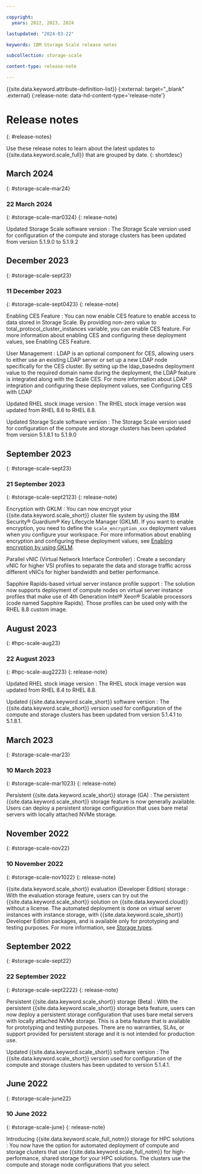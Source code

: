 ```yaml
---

copyright:
  years: 2022, 2023, 2024

lastupdated: "2024-03-22"

keywords: IBM Storage Scale release notes

subcollection: storage-scale

content-type: release-note

---
```


{{site.data.keyword.attribute-definition-list}}
{:external: target="_blank" .external}
{:release-note: data-hd-content-type='release-note'}

# Release notes
{: #release-notes}

Use these release notes to learn about the latest updates to {{site.data.keyword.scale_full}} that are grouped by date.
{: shortdesc}

## March 2024
{: #storage-scale-mar24}

### 22 March 2024
{: #storage-scale-mar0324}
{: release-note}

Updated Storage Scale software version
:  The Storage Scale version used for configuration of the compute and storage clusters has been updated from version 5.1.9.0 to 5.1.9.2

## December 2023
{: #storage-scale-sept23}

### 11 December 2023
{: #storage-scale-sept0423}
{: release-note}

Enabling CES Feature
:  You can now enable CES feature to enable access to data stored in Storage Scale. By providing non-zero value to total_protocol_cluster_instances variable, you can enable CES feature. For more information about enabling CES and configuring these deployment values, see Enabling CES Feature.

User Management
:   LDAP is an optional component for CES, allowing users to either use an existing LDAP server or set up a new LDAP node specifically for the CES cluster. By setting up the ldap_basedns deployment value to the required domain name during the deployment, the LDAP feature is integrated along with the Scale CES. For more information about LDAP integration and configuring these deployment values, see Configuring CES with LDAP

Updated RHEL stock image version
:   The RHEL stock image version was updated from RHEL 8.6 to RHEL 8.8.

Updated Storage Scale software version
:   The Storage Scale version used for configuration of the compute and storage clusters has been updated from version 5.1.8.1 to 5.1.9.0


## September 2023
{: #storage-scale-sept23}

### 21 September 2023
{: #storage-scale-sept2123}
{: release-note}

Encryption with GKLM
:   You can now encrypt your {{site.data.keyword.scale_short}} cluster file system by using the IBM Security® Guardium® Key Lifecycle Manager (GKLM). If you want to enable encryption, you need to define the `scale_encryption_xxx` deployment values when you configure your workspace. For more information about enabling encryption and configuring these deployment values, see [Enabling encryption by using GKLM](/docs/storage-scale?topic=storage-scale-enable-encryption). 

Parallel vNIC (Virtual Network Interface Controller)
:   Create a secondary vNIC for higher VSI profiles to separate the data and storage traffic across different vNICs for higher bandwidth and better performance.

Sapphire Rapids-based virtual server instance profile support
:   The solution now supports deployment of compute nodes on virtual server instance profiles that make use of 4th Generation Intel&reg; Xeon&reg; Scalable processors (code named Sapphire Rapids). Those profiles can be used only with the RHEL 8.8 custom image.

## August 2023
{: #hpc-scale-aug23}

### 22 August 2023
{: #hpc-scale-aug2223}
{: release-note}

Updated RHEL stock image version
:   The RHEL stock image version was updated from RHEL 8.4 to RHEL 8.8.

Updated {{site.data.keyword.scale_short}} software version
:   The {{site.data.keyword.scale_short}} version used for configuration of the compute and storage clusters has been updated from version 5.1.4.1 to 5.1.8.1.

## March 2023
{: #storage-scale-mar23}

### 10 March 2023
{: #storage-scale-mar1023}
{: release-note}

Persistent {{site.data.keyword.scale_short}} storage (GA)
:   The persistent {{site.data.keyword.scale_short}} storage feature is now generally available. Users can deploy a persistent storage configuration that uses bare metal servers with locally attached NVMe storage.

## November 2022
{: #storage-scale-nov22}

### 10 November 2022
{: #storage-scale-nov1022}
{: release-note}

{{site.data.keyword.scale_short}} evaluation (Developer Edition) storage
:   With the evaluation storage feature, users can try out the {{site.data.keyword.scale_short}} solution on {{site.data.keyword.cloud}} without a license. The automated deployment is done on virtual server instances with instance storage, with {{site.data.keyword.scale_short}} Developer Edition packages, and is available only for prototyping and testing purposes. For more information, see [Storage types](/docs/storage-scale?topic=storage-scale-storage-types).

## September 2022
{: #storage-scale-sept22}

### 22 September 2022
{: #storage-scale-sept2222}
{: release-note}

Persistent {{site.data.keyword.scale_short}} storage (Beta)
:   With the persistent {{site.data.keyword.scale_short}} storage beta feature, users can now deploy a persistent storage configuration that uses bare metal servers with locally attached NVMe storage. This is a beta feature that is available for prototyping and testing purposes. There are no warranties, SLAs, or support provided for persistent storage and it is not intended for production use.

Updated {{site.data.keyword.scale_short}} software version
:   The {{site.data.keyword.scale_short}} version used for configuration of the compute and storage clusters has been updated to version 5.1.4.1.

## June 2022
{: #storage-scale-june22}

### 10 June 2022
{: #storage-scale-june}
{: release-note}

Introducing {{site.data.keyword.scale_full_notm}} storage for HPC solutions
:   You now have the option for automated deployment of compute and storage clusters that use {{site.data.keyword.scale_full_notm}} for high-performance, shared storage for your HPC solutions. The clusters use the compute and storage node configurations that you select.


